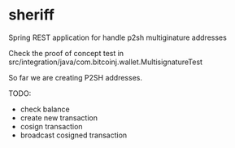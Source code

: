 sheriff
=======

Spring REST application for handle p2sh multiginature addresses


Check the proof of concept test in  src/integration/java/com.bitcoinj.wallet.MultisignatureTest

So far we are creating P2SH addresses.
 
TODO:
* check balance
* create new transaction
* cosign transaction
* broadcast cosigned transaction

